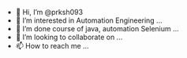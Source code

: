 - 👋 Hi, I’m @prksh093
- 👀 I’m interested in Automation Engineering  ...
- 🌱 I’m done course of java, automation Selenium ...
- 💞️ I’m looking to collaborate on ...
- 📫 How to reach me ...

<!---
prksh093/prksh093 is a ✨ special ✨ repository because its `README.md` (this file) appears on your GitHub profile.
You can click the Preview link to take a look at your changes.
--->
